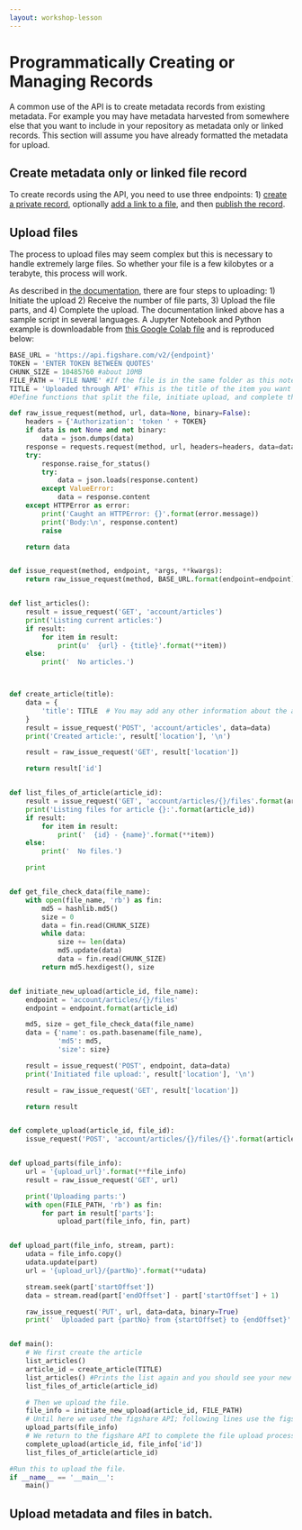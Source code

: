 ```yaml
---
layout: workshop-lesson
---
```


# Programmatically Creating or Managing Records

A common use of the API is to create metadata records from existing metadata. For example you may have metadata harvested from somewhere else that you want to include in your repository as metadata only or linked records. This section will assume you have already formatted the metadata for upload.

## Create metadata only or linked file record
To create records using the API, you need to use three endpoints: 1) <a href="https://docs.figshare.com/#private_article" target="_blank">create a private record</a>, optionally <a href="https://docs.figshare.com/#upload_files_steps_to_upload_file" target="_blank">add a link to a file</a>, and then <a href="https://docs.figshare.com/#private_article" target="_blank">publish the record</a>.

## Upload files
The process to upload files may seem complex but this is necessary to handle extremely large files. So whether your file is a few kilobytes or a terabyte, this process will work. 

As described in <a href="https://docs.figshare.com/#upload_files_steps_to_upload_file" target="_blank">the documentation</a>, there are four steps to uploading: 1) Initiate the upload 2) Receive the number of file parts, 3) Upload the file parts, and 4) Complete the upload. The documentation linked above has a sample script in several languages. A Jupyter Notebook and Python example is downloadable from <a href="https://colab.research.google.com/drive/13CAM8mL1u7ZsqNhfZLv7bNb1rdhMI64d?usp=sharing" target="_blank">this Google Colab file</a> and is reproduced below:

``` py
BASE_URL = 'https://api.figshare.com/v2/{endpoint}'
TOKEN = 'ENTER TOKEN BETWEEN QUOTES'
CHUNK_SIZE = 10485760 #about 10MB
FILE_PATH = 'FILE NAME' #If the file is in the same folder as this notebook, put the name of the file in quotes. E.g. 'file-name.mp4'
TITLE = 'Uploaded through API' #This is the title of the item you want to upload to.
#Define functions that split the file, initiate upload, and complete the upload

def raw_issue_request(method, url, data=None, binary=False):
    headers = {'Authorization': 'token ' + TOKEN}
    if data is not None and not binary:
        data = json.dumps(data)
    response = requests.request(method, url, headers=headers, data=data)
    try:
        response.raise_for_status()
        try:
            data = json.loads(response.content)
        except ValueError:
            data = response.content
    except HTTPError as error:
        print('Caught an HTTPError: {}'.format(error.message))
        print('Body:\n', response.content)
        raise

    return data


def issue_request(method, endpoint, *args, **kwargs):
    return raw_issue_request(method, BASE_URL.format(endpoint=endpoint), *args, **kwargs)


def list_articles():
    result = issue_request('GET', 'account/articles')
    print('Listing current articles:')
    if result:
        for item in result:
            print(u'  {url} - {title}'.format(**item))
    else:
        print('  No articles.')



def create_article(title):
    data = {
        'title': TITLE  # You may add any other information about the article here as you wish.
    }
    result = issue_request('POST', 'account/articles', data=data)
    print('Created article:', result['location'], '\n')

    result = raw_issue_request('GET', result['location'])

    return result['id']


def list_files_of_article(article_id):
    result = issue_request('GET', 'account/articles/{}/files'.format(article_id))
    print('Listing files for article {}:'.format(article_id))
    if result:
        for item in result:
            print('  {id} - {name}'.format(**item))
    else:
        print('  No files.')

    print


def get_file_check_data(file_name):
    with open(file_name, 'rb') as fin:
        md5 = hashlib.md5()
        size = 0
        data = fin.read(CHUNK_SIZE)
        while data:
            size += len(data)
            md5.update(data)
            data = fin.read(CHUNK_SIZE)
        return md5.hexdigest(), size


def initiate_new_upload(article_id, file_name):
    endpoint = 'account/articles/{}/files'
    endpoint = endpoint.format(article_id)

    md5, size = get_file_check_data(file_name)
    data = {'name': os.path.basename(file_name),
            'md5': md5,
            'size': size}

    result = issue_request('POST', endpoint, data=data)
    print('Initiated file upload:', result['location'], '\n')

    result = raw_issue_request('GET', result['location'])

    return result


def complete_upload(article_id, file_id):
    issue_request('POST', 'account/articles/{}/files/{}'.format(article_id, file_id))


def upload_parts(file_info):
    url = '{upload_url}'.format(**file_info)
    result = raw_issue_request('GET', url)

    print('Uploading parts:')
    with open(FILE_PATH, 'rb') as fin:
        for part in result['parts']:
            upload_part(file_info, fin, part)


def upload_part(file_info, stream, part):
    udata = file_info.copy()
    udata.update(part)
    url = '{upload_url}/{partNo}'.format(**udata)

    stream.seek(part['startOffset'])
    data = stream.read(part['endOffset'] - part['startOffset'] + 1)

    raw_issue_request('PUT', url, data=data, binary=True)
    print('  Uploaded part {partNo} from {startOffset} to {endOffset}'.format(**part))


def main():
    # We first create the article
    list_articles()
    article_id = create_article(TITLE)
    list_articles() #Prints the list again and you should see your new item at the top of the list
    list_files_of_article(article_id)

    # Then we upload the file.
    file_info = initiate_new_upload(article_id, FILE_PATH)
    # Until here we used the figshare API; following lines use the figshare upload service API.
    upload_parts(file_info)
	# We return to the figshare API to complete the file upload process.
    complete_upload(article_id, file_info['id'])
    list_files_of_article(article_id)

#Run this to upload the file.
if __name__ == '__main__':
    main()
```

## Upload metadata and files in batch.
